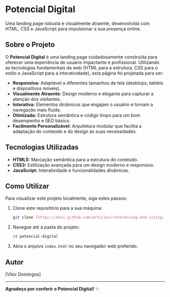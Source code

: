 # Potencial Digital

Uma landing page robusta e visualmente atraente, desenvolvida com HTML, CSS e JavaScript para impulsionar a sua presença online.


## Sobre o Projeto

O **Potencial Digital** é uma landing page cuidadosamente construída para oferecer uma experiência de usuário impactante e profissional. Utilizando as tecnologias fundamentais da web (HTML para a estrutura, CSS para o estilo e JavaScript para a interatividade), esta página foi projetada para ser:

* **Responsiva:** Adaptável a diferentes tamanhos de tela (desktops, tablets e dispositivos móveis).
* **Visualmente Atraente:** Design moderno e elegante para capturar a atenção dos visitantes.
* **Interativa:** Elementos dinâmicos que engajam o usuário e tornam a navegação mais fluida.
* **Otimizada:** Estrutura semântica e código limpo para um bom desempenho e SEO básico.
* **Facilmente Personalizável:** Arquitetura modular que facilita a adaptação do conteúdo e do design às suas necessidades.

## Tecnologias Utilizadas

* **HTML5:** Marcação semântica para a estrutura do conteúdo.
* **CSS3:** Estilização avançada para um design moderno e responsivo.
* **JavaScript:** Interatividade e funcionalidades dinâmicas.

## Como Utilizar

Para visualizar este projeto localmente, siga estes passos:

1.  Clone este repositório para a sua máquina:
    ```bash
    git clone [https://docs.github.com/articles/referencing-and-citing-content](https://docs.github.com/articles/referencing-and-citing-content)
    ```
2.  Navegue até a pasta do projeto:
    ```bash
    cd potencial-digital
    ```
3.  Abra o arquivo `index.html` no seu navegador web preferido.

## Autor

[Vitor Domingos]

---

**Agradeço por conferir o Potencial Digital!** ✨
